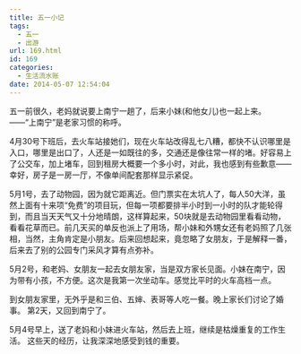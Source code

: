 ```yaml
---
title: 五一小记
tags:
  - 五一
  - 出游
url: 169.html
id: 169
categories:
  - 生活流水账
date: 2014-05-07 12:54:04
---
```


五一前很久，老妈就说要上南宁一趟了，后来小妹(和他女儿)也一起上来。——“上南宁”是老家习惯的称呼。 

<!-- more -->

4月30号下班后，去火车站接她们，现在火车站改得乱七八糟，都快不认识哪里是入口，哪里是出口了，人还是一如既往的多，交通还是像往常一样的堵。好容易上了公交车，加上堵车，回到租房大概要一个多小时，对此，我也感到有些歉意——幸好，房子是一房一厅，不像单间配套那样显示紧促。 

5月1号，去了动物园，因为就它距离近。但门票实在太坑人了，每人50大洋，虽然上面有十来项“免费”的项目玩，但每一项都要排半小时到一小时的队才能轮得到，而且当天天气又十分地晴朗，这样算起来，50块就是去动物园里看看动物，看看花草而已。前几天买的单反也派上了用场，帮小妹和外甥女还有老妈照了几张相，当然，主角肯定是小朋友。后来回想起来，竟忽略了女朋友，于是解释一番，后来去了别的公园专门采风才算有点弥补。

5月2号，和老妈、女朋友一起去女朋友家，当是双方家长见面。小妹在南宁，因为带有小孩，不方便。这次是我第一次坐动车。感觉比平时的火车高档一点。 

到女朋友家里，无外乎是和三伯、五婶、表哥等人吃一餐。晚上家长们讨论了婚事。 第2天，又回到南宁了。 
 
5月4号早上，送了老妈和小妹进火车站，然后去上班，继续是枯燥重复的工作生活。 这些天的经历，让我深深地感受到钱的重要。

